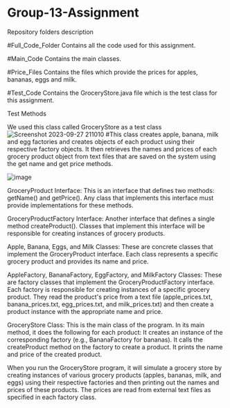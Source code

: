 # Group-13-Assignment

Repository folders description

#Full_Code_Folder
Contains all the code used for this assignment.

#Main_Code
Contains the main classes.

#Price_Files
Contains the files which provide the prices for apples, bananas, eggs and milk.

#Test_Code
Contains the GroceryStore.java file which is the test class for this assignment.

Test Methods

We used this class called GroceryStore as a test class
![Screenshot 2023-09-27 211010](https://github.com/EsotericProgrammer/Group-13-Assignment/assets/140844647/11f55950-a7fc-4be3-b506-912a7f218f41)
#This class creates apple, banana, milk and egg factories and creates objects of each product using their respective factory objects. It then retrieves the names and prices of each grocery product object from text files that are saved on the system using the get name and get price methods.

![image](https://github.com/EsotericProgrammer/Group-13-Assignment/assets/140844647/4531866f-f7c6-47b9-ad51-b677d2ccaab5)


GroceryProduct Interface: This is an interface that defines two methods: getName() and getPrice(). Any class that implements this interface must provide implementations for these methods.

GroceryProductFactory Interface: Another interface that defines a single method createProduct(). Classes that implement this interface will be responsible for creating instances of grocery products.

Apple, Banana, Eggs, and Milk Classes: These are concrete classes that implement the GroceryProduct interface. Each class represents a specific grocery product and provides its name and price.

AppleFactory, BananaFactory, EggFactory, and MilkFactory Classes: These are factory classes that implement the GroceryProductFactory interface. Each factory is responsible for creating instances of a specific grocery product. They read the product's price from a text file (apple_prices.txt, banana_prices.txt, egg_prices.txt, and milk_prices.txt) and then create a product instance with the appropriate name and price.

GroceryStore Class: This is the main class of the program. In its main method, it does the following for each product:
It creates an instance of the corresponding factory (e.g., BananaFactory for bananas).
It calls the createProduct method on the factory to create a product.
It prints the name and price of the created product.


When you run the GroceryStore program, it will simulate a grocery store by creating instances of various grocery products (apples, bananas, milk, and eggs) using their respective factories and then printing out the names and prices of these products. The prices are read from external text files as specified in each factory class.

